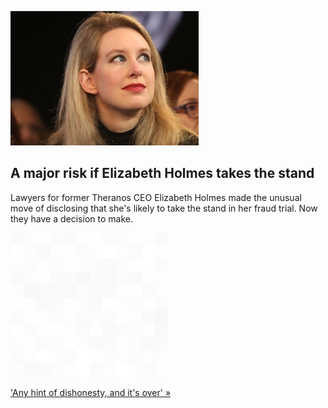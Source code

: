 
![A major risk if Elizabeth Holmes takes the stand](./20211111115842.png)
## A major risk if Elizabeth Holmes takes the stand

Lawyers for former Theranos CEO Elizabeth Holmes made the unusual move of disclosing that she's likely to take the stand in her fraud trial. Now they have a decision to make.

![pic](../square_bg.png)

['Any hint of dishonesty, and it's over' »](https://www.yahoo.com/finance/news/elizabeth-holmes-high-stakes-decision-to-testify-or-not-in-her-own-defense-204133277.html)
